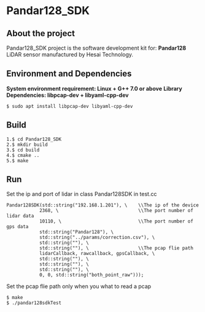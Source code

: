 # Pandar128_SDK

## About the project
Pandar128_SDK project is the software development kit for:
**Pandar128**
LiDAR sensor manufactured by Hesai Technology.
## Environment and Dependencies
**System environment requirement: Linux + G++ 7.0 or above**
**Library Dependencies: libpcap-dev + libyaml-cpp-dev**
```
$ sudo apt install libpcap-dev libyaml-cpp-dev
```
## Build
```
1.$ cd Pandar128_SDK
2.$ mkdir build
3.$ cd build
4.$ cmake ..
5.$ make
```
## Run

Set the ip and port of lidar in class Pandar128SDK in test.cc
```
Pandar128SDK(std::string("192.168.1.201"), \    \\The ip of the device
            2368, \                             \\The port number of lidar data
            10110, \                            \\The port number of gps data
            std::string("Pandar128"), \
            std::string("../params/correction.csv"), \
            std::string(""), \
            std::string(""), \                  \\The pcap flie path
            lidarCallback, rawcallback, gpsCallback, \
            std::string(""), \
            std::string(""), \
            std::string(""), \
            0, 0, std::string("both_point_raw")));

```
Set the pcap flie path only when you what to read a pcap
```
$ make 
$ ./pandar128sdkTest
```


